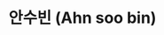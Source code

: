 ---
# Display name
title: 안수빈 (Ahn soo bin)

# Full name (for SEO)
first_name: 수빈
last_name: 안

# Username (this should match the folder name)
authors: 
  - 안수빈

# Is this the primary user of the site?
superuser: ture

# Role/position
role: 전북대학교 컴퓨터인공지능학부 3학년

# Organizations/Affiliations
organizations:
  - name: 전북대학교 (Jeonbuk National University)
    url: 'https://www.jbnu.ac.kr'

# Short bio (displayed in user profile at end of posts)
bio: ''
interests:
  - 운영체제 (Operating Systems)
  - 데이터베이스 (Databases)
  - 인공지능 (Artificial Intelligence)

education:
  courses:
    - course: 전북대학교 컴퓨터인공지능학부 재학
      institution: 전북대학교 (Jeonbuk National University)
      year: 2023 - 2027
    

# Social/Academic Networking
# For available icons, see: https://docs.hugoblox.com/getting-started/page-builder/#icons
#   For an email link, use "fas" icon pack, "envelope" icon, and a link in the
#   form "mailto:your-email@example.com" or "#contact" for contact widget.
social:
  - icon: envelope
    icon_pack: fas
    link: 'mailto:sooobin@naver.com'
  - icon: instagram
    icon_pack: fab
    link: https://instagram.com/_soobin116
  - icon: github
    icon_pack: fab
    link: https://github.com/sooobin34

# Link to a PDF of your resume/CV from the About widget.
# To enable, copy your resume/CV to `static/files/cv.pdf` and uncomment the lines below.
# - icon: cv
#   icon_pack: ai
#   link: files/cv.pdf

# Enter email to display Gravatar (if Gravatar enabled in Config)
email: 'sooobin0304@naver.com'

# Organizational groups that you belong to (for People widget)
#   Set this to `[]` or comment out if you are not using People widget.
#user_groups:
#  - Researchers
#  - Visitors
---
